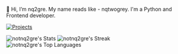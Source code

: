 👋 Hi, I’m nq2gre. My name reads like - nqtwogrey. I'm a Python and Frontend developer.

<p>
  <a href="https://github.com/notnq2gre?tab=repositories"><img src="https://img.shields.io/badge/Projects-Check%20them%20out-blue?style=for-the-badge&logo=github" alt="Projects"></a>
<!--   <a href="https://www.linkedin.com/in/yourlinkedinprofile/"><img src="https://img.shields.io/badge/Connect-on%20LinkedIn-blue?style=for-the-badge&logo=linkedin" alt="LinkedIn"></a>
  <a href="mailto:your.email@example.com"><img src="https://img.shields.io/badge/Reach%20out-via%20email-blue?style=for-the-badge&logo=gmail" alt="Email"></a> -->
</p>

![notnq2gre's Stats](https://github-readme-stats.vercel.app/api?username=notnq2gre&theme=dark&show_icons=true&hide_border=true&count_private=false)
![notnq2gre's Streak](https://github-readme-streak-stats.herokuapp.com/?user=notnq2gre&theme=dark&hide_border=true)
<br>
![notnq2gre's Top Languages](https://github-readme-stats.vercel.app/api/top-langs/?username=notnq2gre&theme=dark&show_icons=true&hide_border=true&layout=compact)
